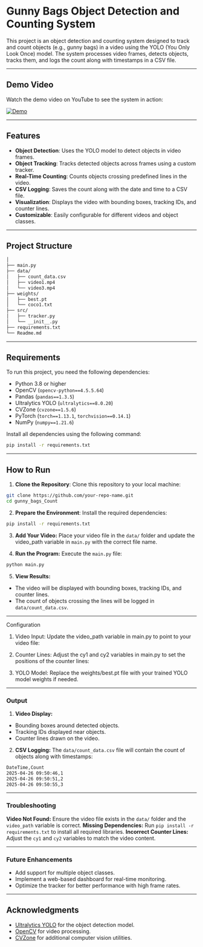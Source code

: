 # Gunny Bags Object Detection and Counting System

This project is an object detection and counting system designed to track and count objects (e.g., gunny bags) in a video using the YOLO (You Only Look Once) model. The system processes video frames, detects objects, tracks them, and logs the count along with timestamps in a CSV file.

---

## Demo Video
Watch the demo video on YouTube to see the system in action:

[![ Demo](https://img.youtube.com/vi/f9mZR_FHYyQ/0.jpg)](https://youtu.be/f9mZR_FHYyQ)

---

## Features

- **Object Detection**: Uses the YOLO model to detect objects in video frames.
- **Object Tracking**: Tracks detected objects across frames using a custom tracker.
- **Real-Time Counting**: Counts objects crossing predefined lines in the video.
- **CSV Logging**: Saves the count along with the date and time to a CSV file.
- **Visualization**: Displays the video with bounding boxes, tracking IDs, and counter lines.
- **Customizable**: Easily configurable for different videos and object classes.

---

## Project Structure

```bash
│
├── main.py
├── data/
│   ├── count_data.csv
│   ├── video1.mp4
│   └── video3.mp4
├── weights/
│   ├── best.pt
│   └── coco1.txt
├── src/
│   ├── tracker.py
│   └── __init__.py
├── requirements.txt
└── Readme.md
```


---

## Requirements

To run this project, you need the following dependencies:

- Python 3.8 or higher
- OpenCV (`opencv-python==4.5.5.64`)
- Pandas (`pandas==1.3.5`)
- Ultralytics YOLO (`ultralytics==8.0.20`)
- CVZone (`cvzone==1.5.6`)
- PyTorch (`torch==1.13.1`, `torchvision==0.14.1`)
- NumPy (`numpy==1.21.6`)

Install all dependencies using the following command:

```bash
pip install -r requirements.txt
```

---

## How to Run
1. **Clone the Repository**: Clone this repository to your local machine:
```bash
git clone https://github.com/your-repo-name.git
cd gunny_bags_Count
```

2. **Prepare the Environment**: Install the required dependencies:
```bash
pip install -r requirements.txt
```

3. **Add Your Video:** Place your video file in the `data/` folder and update the video_path variable in `main.py` with the correct file name.

4. **Run the Program:** Execute the `main.py` file:
```bash
python main.py
```
5. **View Results:**

- The video will be displayed with bounding boxes, tracking IDs, and counter lines.
- The count of objects crossing the lines will be logged in `data/count_data.csv`.

---

Configuration
1. Video Input:
Update the video_path variable in main.py to point to your video file:

2. Counter Lines:
Adjust the cy1 and cy2 variables in main.py to set the positions of the counter lines:

3. YOLO Model:
Replace the weights/best.pt file with your trained YOLO model weights if needed.

---

### Output
1. **Video Display:**
- Bounding boxes around detected objects.
- Tracking IDs displayed near objects.
- Counter lines drawn on the video.
2. **CSV Logging:** The `data/count_data.csv` file will contain the count of objects along with timestamps:

```bash
DateTime,Count
2025-04-26 09:50:46,1
2025-04-26 09:50:51,2
2025-04-26 09:50:55,3
```

---

### Troubleshooting
**Video Not Found:** Ensure the video file exists in the `data/` folder and the `video_path` variable is correct.
**Missing Dependencies:** Run `pip install -r requirements.txt` to install all required libraries.
**Incorrect Counter Lines:** Adjust the `cy1` and `cy2` variables to match the video content.

---

### Future Enhancements
- Add support for multiple object classes.
- Implement a web-based dashboard for real-time monitoring.
- Optimize the tracker for better performance with high frame rates.

---

## Acknowledgments
- [Ultralytics YOLO](https://github.com/ultralytics/yolov5) for the object detection model.
- [OpenCV](https://opencv.org/) for video processing.
- [CVZone](https://github.com/cvzone/cvzone) for additional computer vision utilities.